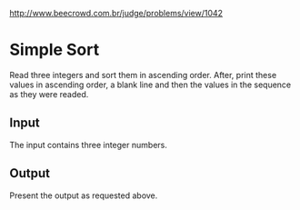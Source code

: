 http://www.beecrowd.com.br/judge/problems/view/1042

# Simple Sort

Read three integers and sort them in ascending order. After, print these
values in ascending order, a blank line and then the values in the sequence
as they were readed.

## Input

The input contains three integer numbers.

## Output

Present the output as requested above.
